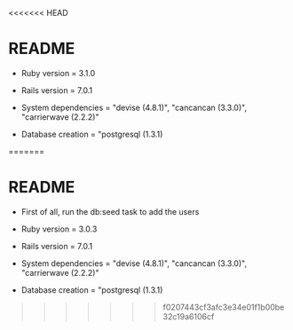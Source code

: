 <<<<<<< HEAD
# README

* Ruby version = 3.1.0

* Rails version = 7.0.1

* System dependencies = "devise (4.8.1)", "cancancan (3.3.0)", "carrierwave (2.2.2)"

* Database creation = "postgresql (1.3.1)


=======
# README
* First of all, run the db:seed task to add the users

* Ruby version = 3.0.3

* Rails version = 7.0.1

* System dependencies = "devise (4.8.1)", "cancancan (3.3.0)", "carrierwave (2.2.2)"

* Database creation = "postgresql (1.3.1)


>>>>>>> f0207443cf3afc3e34e01f1b00be32c19a6106cf
